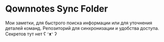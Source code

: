 # Qownnotes Sync Folder

Мои заметки, для быстрого поиска информации или для уточнения деталей команд. Репозиторий для синхронизации и удобства доступа. Секретов тут нет ʕ ᵔᴥᵔ ʔ
